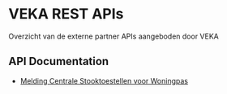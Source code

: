 # VEKA REST APIs

Overzicht van de externe partner APIs aangeboden door VEKA

## API Documentation

* [Melding Centrale Stooktoestellen voor Woningpas](../docs/mcs-api-wp.md)
